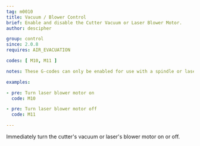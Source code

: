 ```yaml
---
tag: m0010
title: Vacuum / Blower Control
brief: Enable and disable the Cutter Vacuum or Laser Blower Motor.
author: descipher

group: control
since: 2.0.8
requires: AIR_EVACUATION

codes: [ M10, M11 ]

notes: These G-codes can only be enabled for use with a spindle or laser setup.

examples:

- pre: Turn laser blower motor on
  code: M10

- pre: Turn laser blower motor off
  code: M11

---
```


Immediately turn the cutter's vacuum or laser's blower motor on or off.
